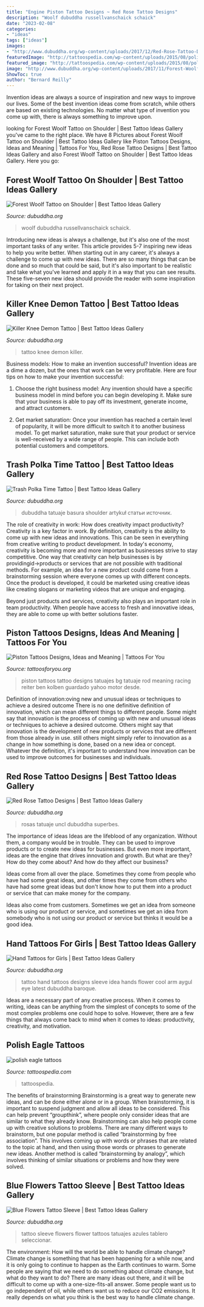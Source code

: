 ```yaml
---
title: "Engine Piston Tattoo Designs ~ Red Rose Tattoo Designs"
description: "Woolf dubuddha russellvanschaick schaick"
date: "2023-02-08"
categories:
- "ideas"
tags: ["ideas"]
images:
- "http://www.dubuddha.org/wp-content/uploads/2017/12/Red-Rose-Tattoo-Designs-by-Uncl-Paul-Knows.jpg"
featuredImage: "http://tattoospedia.com/wp-content/uploads/2015/08/polish-eagle-tattoo-07.jpg"
featured_image: "http://tattoospedia.com/wp-content/uploads/2015/08/polish-eagle-tattoo-07.jpg"
image: "http://www.dubuddha.org/wp-content/uploads/2017/11/Forest-Woolf-Tattoo-on-Shoulder-by-Russell-Van-Schaick.jpg"
ShowToc: true
author: "Bernard Reilly"
---
```



Invention ideas are always a source of inspiration and new ways to improve our lives. Some of the best invention ideas come from scratch, while others are based on existing technologies. No matter what type of invention you come up with, there is always something to improve upon.

	

		
looking for Forest Woolf Tattoo on Shoulder | Best Tattoo Ideas Gallery you've came to the right place. We have 8 Pictures about Forest Woolf Tattoo on Shoulder | Best Tattoo Ideas Gallery like Piston Tattoos Designs, Ideas and Meaning | Tattoos For You, Red Rose Tattoo Designs | Best Tattoo Ideas Gallery and also Forest Woolf Tattoo on Shoulder | Best Tattoo Ideas Gallery. Here you go:
		
    
## Forest Woolf Tattoo On Shoulder | Best Tattoo Ideas Gallery

<img loading=lazy src="http://www.dubuddha.org/wp-content/uploads/2017/11/Forest-Woolf-Tattoo-on-Shoulder-by-Russell-Van-Schaick.jpg" onerror="this.onerror=null;this.src='https://tse3.mm.bing.net/th?id=OIP._JT7j40K-M5w3HjyNlNpbAHaHa&amp;pid=15.1';" alt="Forest Woolf Tattoo on Shoulder | Best Tattoo Ideas Gallery">

_Source: dubuddha.org_

>woolf dubuddha russellvanschaick schaick. 

	

Introducing new ideas is always a challenge, but it's also one of the most important tasks of any writer. This article provides 5-7 inspiring new ideas to help you write better.
When starting out in any career, it's always a challenge to come up with new ideas. There are so many things that can be done and so much that could be said, but it's also important to be realistic and take what you've learned and apply it in a way that you can see results. These five-seven new idea should provide the reader with some inspiration for taking on their next project.

    
## Killer Knee Demon Tattoo | Best Tattoo Ideas Gallery

<img loading=lazy src="http://www.dubuddha.org/wp-content/uploads/2017/12/Killer-Knee-Demon-Tattoo-by-Ruddeluca-728x728.jpg" onerror="this.onerror=null;this.src='https://tse2.mm.bing.net/th?id=OIP.25eH5gKfl0IxQERs4V3R1AHaHa&amp;pid=15.1';" alt="Killer Knee Demon Tattoo | Best Tattoo Ideas Gallery">

_Source: dubuddha.org_

>tattoo knee demon killer. 

	

Business models: How to make an invention successful?
Invention ideas are a dime a dozen, but the ones that work can be very profitable. Here are four tips on how to make your invention successful:
1. Choose the right business model: Any invention should have a specific business model in mind before you can begin developing it. Make sure that your business is able to pay off its investment, generate income, and attract customers.

2. Get market saturation: Once your invention has reached a certain level of popularity, it will be more difficult to switch it to another business model. To get market saturation, make sure that your product or service is well-received by a wide range of people. This can include both potential customers and competitors.


    
## Trash Polka Time Tattoo | Best Tattoo Ideas Gallery

<img loading=lazy src="http://www.dubuddha.org/wp-content/uploads/2017/05/Trash-Polka-Time-Tattoo-by-Jim-Lynch.jpg" onerror="this.onerror=null;this.src='https://tse3.mm.bing.net/th?id=OIP.N8vaPcY2emkG443cdQewyAHaHa&amp;pid=15.1';" alt="Trash Polka Time Tattoo | Best Tattoo Ideas Gallery">

_Source: dubuddha.org_

>dubuddha tatuaje basura shoulder artykuł статьи источник. 

	

The role of creativity in work: How does creativity impact productivity?
Creativity is a key factor in work. By definition, creativity is the ability to come up with new ideas and innovations. This can be seen in everything from creative writing to product development. In today's economy, creativity is becoming more and more important as businesses strive to stay competitive.
One way that creativity can help businesses is by providingid→products or services that are not possible with traditional methods. For example, an idea for a new product could come from a brainstorming session where everyone comes up with different concepts. Once the product is developed, it could be marketed using creative ideas like creating slogans or marketing videos that are unique and engaging.

Beyond just products and services, creativity also plays an important role in team productivity. When people have access to fresh and innovative ideas, they are able to come up with better solutions faster.

    
## Piston Tattoos Designs, Ideas And Meaning | Tattoos For You

<img loading=lazy src="https://www.tattoosforyou.org/wp-content/uploads/2016/03/Piston-Tattoos-for-Men.jpg" onerror="this.onerror=null;this.src='https://tse4.mm.bing.net/th?id=OIP.iFCGs0zbCNATx2xBfnm-GQHaNK&amp;pid=15.1';" alt="Piston Tattoos Designs, Ideas and Meaning | Tattoos For You">

_Source: tattoosforyou.org_

>piston tattoos tattoo designs tatuajes bg tatuaje rod meaning racing reiter ben kolben guardado yahoo motor desde. 

	

Definition of innovation:oving new and unusual ideas or techniques to achieve a desired outcome
There is no one definitive definition of innovation, which can mean different things to different people. Some might say that innovation is the process of coming up with new and unusual ideas or techniques to achieve a desired outcome. Others might say that innovation is the development of new products or services that are different from those already in use. still others might simply refer to innovation as a change in how something is done, based on a new idea or concept. Whatever the definition, it's important to understand how innovation can be used to improve outcomes for businesses and individuals.

    
## Red Rose Tattoo Designs | Best Tattoo Ideas Gallery

<img loading=lazy src="http://www.dubuddha.org/wp-content/uploads/2017/12/Red-Rose-Tattoo-Designs-by-Uncl-Paul-Knows.jpg" onerror="this.onerror=null;this.src='https://tse3.mm.bing.net/th?id=OIP.mUoDkE5LRMJcrFYf0rm4sQHaHa&amp;pid=15.1';" alt="Red Rose Tattoo Designs | Best Tattoo Ideas Gallery">

_Source: dubuddha.org_

>rosas tatuaje uncl dubuddha superbes. 

	

The importance of ideas
Ideas are the lifeblood of any organization. Without them, a company would be in trouble. They can be used to improve products or to create new ideas for businesses. But even more important, ideas are the engine that drives innovation and growth.
But what are they? How do they come about? And how do they affect our business?

Ideas come from all over the place. Sometimes they come from people who have had some great ideas, and other times they come from others who have had some great ideas but don't know how to put them into a product or service that can make money for the company.

Ideas also come from customers. Sometimes we get an idea from someone who is using our product or service, and sometimes we get an idea from somebody who is not using our product or service but thinks it would be a good idea.

    
## Hand Tattoos For Girls | Best Tattoo Ideas Gallery

<img loading=lazy src="http://www.dubuddha.org/wp-content/uploads/2015/10/Hand-Tattoos-for-Girls-by-Aygul-Bayanova.jpg" onerror="this.onerror=null;this.src='https://tse4.mm.bing.net/th?id=OIP.I3bBqIPPBGDPYQyKSMV28gHaHa&amp;pid=15.1';" alt="Hand Tattoos for Girls | Best Tattoo Ideas Gallery">

_Source: dubuddha.org_

>tattoo hand tattoos designs sleeve idea hands flower cool arm aygul eye latest dubuddha baroque. 

	

Ideas are a necessary part of any creative process. When it comes to writing, ideas can be anything from the simplest of concepts to some of the most complex problems one could hope to solve. However, there are a few things that always come back to mind when it comes to ideas: productivity, creativity, and motivation.

    
## Polish Eagle Tattoos

<img loading=lazy src="http://tattoospedia.com/wp-content/uploads/2015/08/polish-eagle-tattoo-07.jpg" onerror="this.onerror=null;this.src='https://tse3.mm.bing.net/th?id=OIP.f7oJj8uzfWNeUpRfh_KWuAHaHa&amp;pid=15.1';" alt="polish eagle tattoos">

_Source: tattoospedia.com_

>tattoospedia. 

	

The benefits of brainstorming
Brainstorming is a great way to generate new ideas, and can be done either alone or in a group. When brainstorming, it is important to suspend judgment and allow all ideas to be considered. This can help prevent “groupthink”, where people only consider ideas that are similar to what they already know. Brainstorming can also help people come up with creative solutions to problems.
There are many different ways to brainstorm, but one popular method is called “brainstorming by free association”. This involves coming up with words or phrases that are related to the topic at hand, and then using those words or phrases to generate new ideas. Another method is called “brainstorming by analogy”, which involves thinking of similar situations or problems and how they were solved.

    
## Blue Flowers Tattoo Sleeve | Best Tattoo Ideas Gallery

<img loading=lazy src="http://www.dubuddha.org/wp-content/uploads/2018/02/Blue-Flowers-Tattoo-Sleeve-by-Dynoz-Art-Attack-728x851.jpg" onerror="this.onerror=null;this.src='https://tse3.mm.bing.net/th?id=OIP.703JeWHFveuMLGT8Xl4UYgHaIq&amp;pid=15.1';" alt="Blue Flowers Tattoo Sleeve | Best Tattoo Ideas Gallery">

_Source: dubuddha.org_

>tattoo sleeve flowers flower tattoos tatuajes azules tablero seleccionar. 

	

The environment: How will the world be able to handle climate change?
Climate change is something that has been happening for a while now, and it is only going to continue to happen as the Earth continues to warm. Some people are saying that we need to do something about climate change, but what do they want to do? There are many ideas out there, and it will be difficult to come up with a one-size-fits-all answer. Some people want us to go independent of oil, while others want us to reduce our CO2 emissions. It really depends on what you think is the best way to handle climate change.

